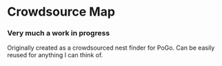 # Crowdsource Map
### Very much a work in progress
Originally created as a crowdsourced nest finder for PoGo. Can be easily reused for anything I can think of.
